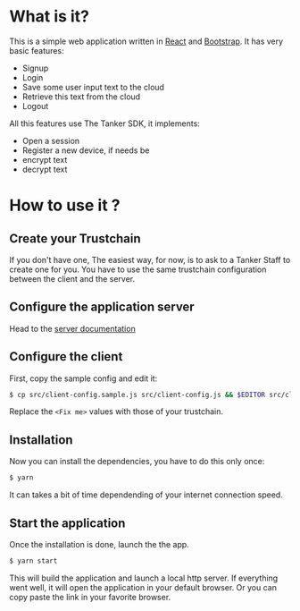 # What is it?

This is a simple web application written in [React](https://reactjs.org/) and [Bootstrap](https://react-bootstrap.github.io/). It has very basic features:
- Signup
- Login
- Save some user input text to the cloud
- Retrieve this text from the cloud
- Logout

All this features use The Tanker SDK, it implements:
- Open a session
- Register a new device, if needs be
- encrypt text
- decrypt text

# How to use it ?
## Create your Trustchain

If you don't have one, The easiest way, for now, is to ask to a Tanker Staff to create one for you.
You have to use the same trustchain configuration between the client and the server.

## Configure the application server

Head to the [server documentation](../server/README.md)

## Configure the client

First, copy the sample config and edit it:

```bash
$ cp src/client-config.sample.js src/client-config.js && $EDITOR src/client-config.js
```
Replace the `<Fix me>` values with those of your trustchain.

## Installation

Now you can install the dependencies, you have to do this only once:

```bash
$ yarn
```

It can takes a bit of time dependending of your internet connection speed.

## Start the application

Once the installation is done, launch the the app.

```bash
$ yarn start
```

This will build the application and launch a local http server. If everything went well, it will open the application in your default browser. Or you can copy paste the link in your favorite browser.

